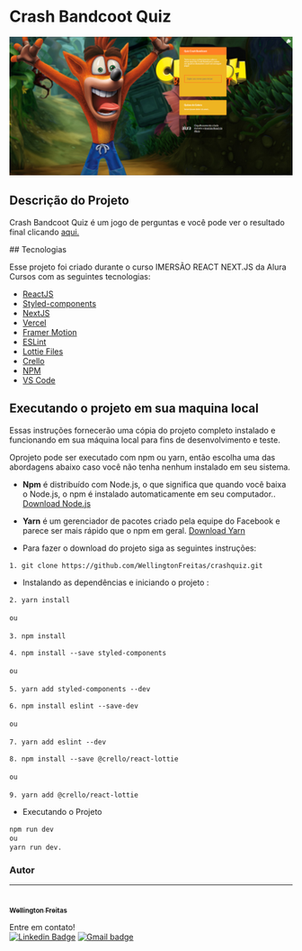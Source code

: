 # Crash Bandcoot Quiz

![Cover Crash Bandcoot cover](https://github.com/WellingtonFreitas/crashquiz/blob/main/src/images/cover.PNG?raw=true)

## Descrição do Projeto
<p>
Crash Bandcoot Quiz é um jogo de perguntas e você pode ver o resultado final clicando <a href="https://crashquiz.wellingtonfreitas.vercel.app/">aqui.<a/>
 </p>
## Tecnologias

Esse projeto foi criado durante o curso  IMERSÃO REACT NEXT.JS da Alura Cursos com as seguintes tecnologias:

-  [ReactJS](https://reactjs.org/)
-  [Styled-components](https://www.styled-components.com/)
-  [NextJS](https://nextjs.org/)
- [Vercel](https://vercel.com/)
- [Framer Motion](https://www.framer.com/motion/)
- [ESLint](https://eslint.org/)
- [Lottie Files](https://lottiefiles.com/)
- [Crello](https://crello.github.io/react-lottie/)
- [NPM](https://www.npmjs.com/)
- [VS Code](https://code.visualstudio.com/)

  
## Executando o projeto em sua maquina local

  
Essas instruções fornecerão uma cópia do projeto completo instalado e funcionando em sua máquina local para fins de desenvolvimento e teste.

Oprojeto pode ser executado com npm ou yarn, então escolha uma das abordagens abaixo caso você não tenha nenhum instalado em seu sistema.

* **Npm** é distribuído com Node.js, o que significa que quando você baixa o Node.js, o npm é instalado automaticamente em seu computador.. [Download Node.js](https://nodejs.org/en/download/)

* **Yarn** é um gerenciador de pacotes criado pela equipe do Facebook e parece ser mais rápido que o npm em geral.  [Download Yarn](https://yarnpkg.com/en/docs/install)


* Para fazer o download do projeto siga as seguintes instruções:

```
1. git clone https://github.com/WellingtonFreitas/crashquiz.git
```

* Instalando as dependências e iniciando o projeto :

```
2. yarn install

ou

3. npm install
```
```
4. npm install --save styled-components

ou 

5. yarn add styled-components --dev
```
```
6. npm install eslint --save-dev

ou

7. yarn add eslint --dev
```

```
8. npm install --save @crello/react-lottie

ou

9. yarn add @crello/react-lottie
```

* Executando o Projeto
```
npm run dev
ou
yarn run dev.
```
### Autor
---

<a href="https://blog.rocketseat.com.br/author/thiago/">
 <img style="border-radius: 100%;" src=https://avatars.githubusercontent.com/u/72938207?s=400&u=9c4637de193798aec28c20978e83b0ff7f8b4f28&v=4" width="100px;" alt=""/>
 <br />
 <sub><b>Wellington Freitas</b></sub></a> <a> 


Entre em contato!
</br>
[![Linkedin Badge](https://img.shields.io/badge/-WellingtonFreitas-blue?style=flat-square&logo=Linkedin&logoColor=white&link=https://www.linkedin.com/in/isadora-rodrigues-stangarlin-48402b141/)](https://www.linkedin.com/in/wellington-freitas-43624283/) [![Gmail badge](https://img.shields.io/badge/-wellington.m.de.freitas-red?style=flat-square&logo=Gmail&logoColor=white&link=mailto:wellington.m.de.freitas@gmail.com)](mailto:wellington.m.de.freitas@gmail.com)

